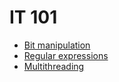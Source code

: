 # IT 101

- [Bit manipulation](bit-manipulation.md)
- [Regular expressions](regex.md)
- [Multithreading](multithreading.md)